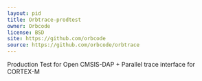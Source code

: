 ```yaml
---
layout: pid
title: Orbtrace-prodtest
owner: Orbcode
license: BSD
site: https://github.com/orbcode
source: https://github.com/orbcode/orbtrace
---
```

Production Test for Open CMSIS-DAP + Parallel trace interface for CORTEX-M
